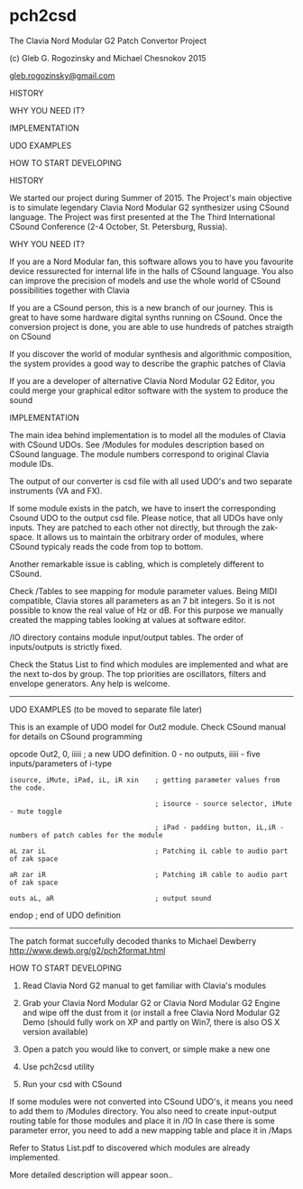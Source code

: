 # pch2csd
The Clavia Nord Modular G2 Patch Convertor Project

(c) Gleb G. Rogozinsky and Michael Chesnokov 2015

gleb.rogozinsky@gmail.com




HISTORY

WHY YOU NEED IT?

IMPLEMENTATION

UDO EXAMPLES

HOW TO START DEVELOPING




HISTORY

We started our project during Summer of 2015. The Project's main objective is to simulate legendary Clavia Nord Modular G2 synthesizer using CSound language. The Project was first presented at the The Third International CSound Conference (2-4 October, St. Petersburg, Russia).

WHY YOU NEED IT?

If you are a Nord Modular fan, this software allows you to have you favourite device ressurected for internal life in the halls of CSound language. You also can improve the precision of models and use the whole world of CSound possibilities together with Clavia

If you are a CSound person, this is a new branch of our journey. This is great to have some hardware digital synths running on CSound. Once the conversion project is done, you are able to use hundreds of patches straigth on CSound

If you discover the world of modular synthesis and algorithmic composition, the system provides a good way to describe the graphic patches of Clavia

If you are a developer of alternative Clavia Nord Modular G2 Editor, you could merge your graphical editor software with the system to produce the sound

IMPLEMENTATION

The main idea behind implementation is to model all the modules of Clavia with CSound UDOs. See /Modules for modules description based on CSound language. The module numbers correspond to original Clavia module IDs.

The output of our converter is csd file with all used UDO's and two separate instruments (VA and FX).

If some module exists in the patch, we have to insert the corresponding Csound UDO to the output csd file.
Please notice, that all UDOs have only inputs. They are patched to each other not directly, but through the zak-space.
It allows us to maintain the orbitrary order of modules, where CSound typicaly reads the code from top to bottom.

Another remarkable issue is cabling, which is completely different to CSound. 

Check /Tables to see mapping for module parameter values. Being MIDI compatible, Clavia stores all parameters as an 7 bit integers. So it is not possible to know the real value of Hz or dB. For this purpose we manually created the mapping tables looking at values at software editor.

/IO directory contains module input/output tables. The order of inputs/outputs is strictly fixed. 

Check the Status List to find which modules are implemented and what are the next to-dos by group. 
The top priorities are oscillators, filters and envelope generators. Any help is welcome.

*************************************************************
UDO EXAMPLES (to be moved to separate file later)

This is an example of UDO model for Out2 module. Check CSound manual for details on CSound programming


opcode Out2, 0, iiiii	; a new UDO definition. 0 - no outputs, iiiii - five inputs/parameters of i-type

	isource, iMute, iPad, iL, iR xin    ; getting parameter values from the code.
	
	                                    ; isource - source selector, iMute - mute toggle
	                                    
	                                    ; iPad - padding button, iL,iR - numbers of patch cables for the module
	                                    
	aL zar iL                           ; Patching iL cable to audio part of zak space
	
	aR zar iR                           ; Patching iR cable to audio part of zak space
	
	outs aL, aR                         ; output sound
	
endop                                 ; end of UDO definition 


***************************************************************
The patch format succefully decoded thanks to Michael Dewberry http://www.dewb.org/g2/pch2format.html

HOW TO START DEVELOPING

1. Read Clavia Nord G2 manual to get familiar with Clavia's modules

2. Grab your Clavia Nord Modular G2 or Clavia Nord Modular G2 Engine and wipe off the dust from it
(or install a free Clavia Nord Modular G2 Demo (should fully work on XP and partly on Win7,
there is also OS X version available)

3. Open a patch you would like to convert, or simple make a new one

4. Use pch2csd utility

5. Run your csd with CSound


If some modules were not converted into CSound UDO's, it means you need to add them to /Modules directory.
You also need to create input-output routing table for those modules and place it in /IO
In case there is some parameter error, you need to add a new mapping table and place it in /Maps

Refer to Status List.pdf to discovered which modules are already implemented.


More detailed description will appear soon..
